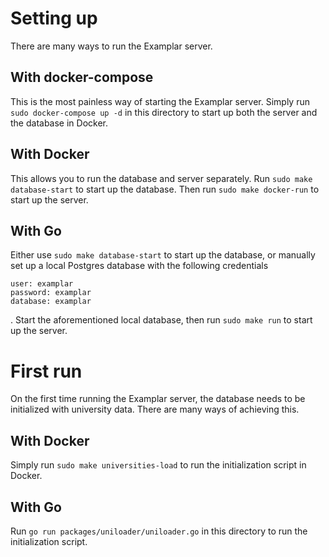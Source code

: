 # Setting up
There are many ways to run the Examplar server.

## With docker-compose
This is the most painless way of starting the Examplar server. Simply run `sudo docker-compose up -d` in this directory to start up both the server and the database in Docker.

## With Docker
This allows you to run the database and server separately. Run `sudo make database-start` to start up the database. Then run `sudo make docker-run` to start up the server. 

## With Go
Either use `sudo make database-start` to start up the database, or manually set up a local Postgres database with the following credentials
```
user: examplar
password: examplar
database: examplar
```
. Start the aforementioned local database, then run `sudo make run` to start up the server.

# First run
On the first time running the Examplar server, the database needs to be initialized with university data. There are many ways of achieving this.

## With Docker
Simply run `sudo make universities-load` to run the initialization script in Docker.

## With Go
Run `go run packages/uniloader/uniloader.go` in this directory to run the initialization script.
